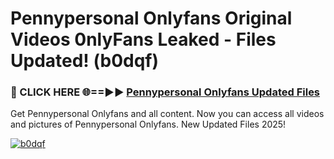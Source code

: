 # Pennypersonal Onlyfans Original Videos 0nlyFans Leaked - Files Updated! (b0dqf)

<h3>🔴 CLICK HERE 🌐==►► <a href="https://tinyurl.com/2m67pmp6" rel="nofollow">Pennypersonal Onlyfans Updated Files</a></h3>

Get Pennypersonal Onlyfans and all content. Now you can access all videos and pictures of Pennypersonal Onlyfans. New Updated Files 2025!

[![b0dqf](https://i.imgur.com/H4QAA4z.gif)](https://tinyurl.com/2m67pmp6)